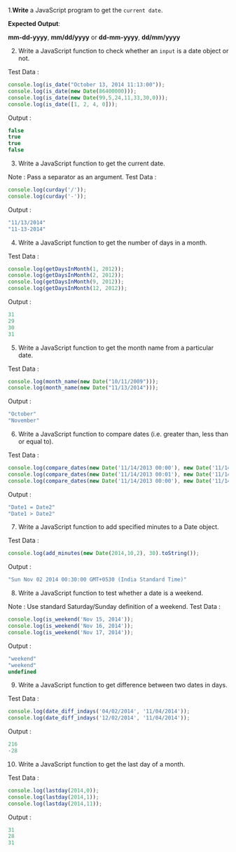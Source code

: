 1.**Write** a JavaScript program to get the `current date`.

**Expected Output**:

**mm-dd-yyyy**, **mm/dd/yyyy** or **dd-mm-yyyy**, **dd/mm/yyyy**

2. Write a JavaScript function to check whether an `input` is a date object or not. 

Test Data :
```js
console.log(is_date("October 13, 2014 11:13:00")); 
console.log(is_date(new Date(86400000))); 
console.log(is_date(new Date(99,5,24,11,33,30,0))); 
console.log(is_date([1, 2, 4, 0]));
```
Output :
```js
false
true 
true 
false
```
3. Write a JavaScript function to get the current date. 

Note : Pass a separator as an argument.
Test Data :
```js
console.log(curday('/')); 
console.log(curday('-'));
```
Output :
```js
"11/13/2014" 
"11-13-2014"
```
4. Write a JavaScript function to get the number of days in a month. 

Test Data :
```js
console.log(getDaysInMonth(1, 2012)); 
console.log(getDaysInMonth(2, 2012)); 
console.log(getDaysInMonth(9, 2012)); 
console.log(getDaysInMonth(12, 2012)); 
```
Output :
```js
31 
29 
30 
31
```
5. Write a JavaScript function to get the month name from a particular date.

Test Data :
```js
console.log(month_name(new Date("10/11/2009"))); 
console.log(month_name(new Date("11/13/2014")));
```
Output :
```js
"October" 
"November"
```
6. Write a JavaScript function to compare dates (i.e. greater than, less than or equal to).

Test Data :
```js
console.log(compare_dates(new Date('11/14/2013 00:00'), new Date('11/14/2013 00:00'))); 
console.log(compare_dates(new Date('11/14/2013 00:01'), new Date('11/14/2013 00:00'))); 
console.log(compare_dates(new Date('11/14/2013 00:00'), new Date('11/14/2013 00:01')));
```
Output :
```js
"Date1 = Date2" 
"Date1 > Date2" 
```
7. Write a JavaScript function to add specified minutes to a Date object.

Test Data :
```js
console.log(add_minutes(new Date(2014,10,2), 30).toString());
```
Output :
```js
"Sun Nov 02 2014 00:30:00 GMT+0530 (India Standard Time)"
```
8. Write a JavaScript function to test whether a date is a weekend.

Note : Use standard Saturday/Sunday definition of a weekend.
Test Data :
```js
console.log(is_weekend('Nov 15, 2014')); 
console.log(is_weekend('Nov 16, 2014')); 
console.log(is_weekend('Nov 17, 2014'));
```
Output :
```js
"weekend" 
"weekend" 
undefined
```
9. Write a JavaScript function to get difference between two dates in days.

Test Data :
```js
console.log(date_diff_indays('04/02/2014', '11/04/2014')); 
console.log(date_diff_indays('12/02/2014', '11/04/2014'));
```
Output :
```js
216 
-28
```
10.  Write a JavaScript function to get the last day of a month. 

Test Data :
```js
console.log(lastday(2014,0)); 
console.log(lastday(2014,1)); 
console.log(lastday(2014,11));
```
Output :
```js
31 
28 
31
```
